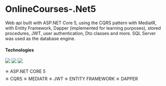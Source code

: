# OnlineCourses-.Net5

Web api built with ASP.NET Core 5, using the CQRS pattern with MediatR, with Entity Framework, Dapper (implemented for learning purposes), 
stored procedures, JWT, user authentication, Dto classes and more. SQL Server was used as the database engine.

#### Technologies

![](https://img.shields.io/badge/.NET-512BD4?style=for-the-badge&logo=dotnet&logoColor=white) ![](https://img.shields.io/badge/Microsoft%20SQL%20Server-CC2927?style=for-the-badge&logo=microsoft%20sql%20server&logoColor=white) ![](	https://img.shields.io/badge/C%23-239120?style=for-the-badge&logo=c-sharp&logoColor=white)
![]()
![]()
![]()

:eight_spoked_asterisk: ASP.NET CORE 5  
:eight_spoked_asterisk: CQRS 
:eight_spoked_asterisk: MEDIATR 
:eight_spoked_asterisk: JWT 
:eight_spoked_asterisk: ENTITY FRAMEWORK 
:eight_spoked_asterisk: DAPPER 
